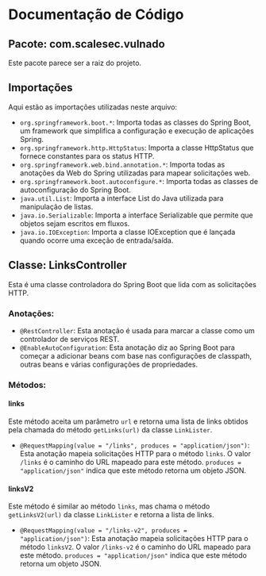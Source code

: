 # Documentação de Código

## Pacote: com.scalesec.vulnado

Este pacote parece ser a raiz do projeto. 

## Importações 

Aqui estão as importações utilizadas neste arquivo:

- `org.springframework.boot.*`: Importa todas as classes do Spring Boot, um framework que simplifica a configuração e execução de aplicações Spring.
- `org.springframework.http.HttpStatus`: Importa a classe HttpStatus que fornece constantes para os status HTTP.
- `org.springframework.web.bind.annotation.*`: Importa todas as anotações da Web do Spring utilizadas para mapear solicitações web.
- `org.springframework.boot.autoconfigure.*`: Importa todas as classes de autoconfiguração do Spring Boot.
- `java.util.List`: Importa a interface List do Java utilizada para manipulação de listas.
- `java.io.Serializable`: Importa a interface Serializable que permite que objetos sejam escritos em fluxos.
- `java.io.IOException`: Importa a classe IOException que é lançada quando ocorre uma exceção de entrada/saída.

## Classe: LinksController

Esta é uma classe controladora do Spring Boot que lida com as solicitações HTTP.

### Anotações:

- `@RestController`: Esta anotação é usada para marcar a classe como um controlador de serviços REST. 
- `@EnableAutoConfiguration`: Esta anotação diz ao Spring Boot para começar a adicionar beans com base nas configurações de classpath, outras beans e várias configurações de propriedades.

### Métodos:

#### links

Este método aceita um parâmetro `url` e retorna uma lista de links obtidos pela chamada do método `getLinks(url)` da classe `LinkLister`. 

- `@RequestMapping(value = "/links", produces = "application/json")`: Esta anotação mapeia solicitações HTTP para o método `links`. O valor `/links` é o caminho do URL mapeado para este método. `produces = "application/json"` indica que este método retorna um objeto JSON.

#### linksV2

Este método é similar ao método `links`, mas chama o método `getLinksV2(url)` da classe `LinkLister` e retorna a lista de links.

- `@RequestMapping(value = "/links-v2", produces = "application/json")`: Esta anotação mapeia solicitações HTTP para o método `linksV2`. O valor `/links-v2` é o caminho do URL mapeado para este método. `produces = "application/json"` indica que este método retorna um objeto JSON.
